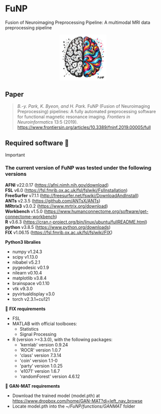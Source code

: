# FuNP
Fusion of Neuroimaging Preprocessing Pipeline: A multimodal MRI data preprocessing pipeline
<p align="center"><img width="30%" src="https://github.com/CAMIN-neuro/FuNP/blob/main/FuNP_icon.jpg"/>

## Paper
> *B.-y. Park, K. Byeon, and H. Park.* FuNP (Fusion of Neuroimaging Preprocessing) pipelines: A fully automated preprocessing software for functional magnetic resonance imaging. *Frontiers in Neuroinformatics* 13:5 (2019). \
https://www.frontiersin.org/articles/10.3389/fninf.2019.00005/full

## Required software :eyes:
> [!IMPORTANT] 
>  
> ### The current version of FuNP was tested under the following versions
> **AFNI** v22.0.17 (https://afni.nimh.nih.gov/download) \
> **FSL** v6.0 (https://fsl.fmrib.ox.ac.uk/fsl/fslwiki/FslInstallation) \
> **FreeSurfer** v7.1.1 (http://freesurfer.net/fswiki/DownloadAndInstall) \
> **ANTs** v2.3.5 (https://github.com/ANTsX/ANTs) \
> **MRtrix3** v3.0.2 (https://www.mrtrix.org/download) \
> **Workbench** v1.5.0 (https://www.humanconnectome.org/software/get-connectome-workbench) \
> **R** v3.6.3 (https://cran.r-project.org/bin/linux/ubuntu/fullREADME.html) \
> **python** v3.8.5 (https://www.python.org/downloads) \
> **FIX** v1.06.15 (https://fsl.fmrib.ox.ac.uk/fsl/fslwiki/FIX) 
> 
> **Python3 libralies**
> * numpy v1.24.3
> * scipy v1.13.0
> * nibabel v5.2.1
> * pygeodesic v0.1.9
> * nilearn v0.10.4
> * matplotlib v3.8.4
> * brainspace v0.1.10
> * vtk v9.3.0
> * pyvirtualdisplay v3.0
> * torch v2.3.1+cu121
> 
> :triangular_flag_on_post: **FIX requirements** 
> * FSL
> * MATLAB with official toolboxes:
>   * Statistics
>   * Signal Processing 
> * R (version >=3.3.0), with the following packages:
>   * 'kernlab' version 0.9.24 
>   * 'ROCR' version 1.0.7 
>   * 'class' version 7.3.14
>   * 'coin' version 1.1-0
>   * 'party' version 1.0.25 
>   * 'e1071' version 1.6.7 
>   * 'randomForest' version 4.6.12
> 
> :triangular_flag_on_post: **GAN-MAT requirements**
> * Download the trained model (model.pth) at https://www.dropbox.com/home/GAN-MAT?di=left_nav_browse
> * Locate model.pth into the *~/FuNP/functions/GANMAT* folder
